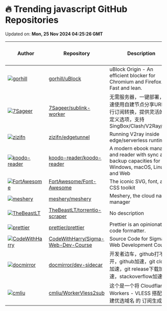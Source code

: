 # 🔥 Trending javascript GitHub Repositories

Updated on: **Mon, 25 Nov 2024 04:25:26 GMT**

| Author | Repository | Description | Language | ⭐ Total Stars | 🌟 Stars Today |
|--------|------------|-------------|----------|----------------|----------------|
| [![gorhill](https://avatars.githubusercontent.com/u/585534?s=40&v=4)](https://github.com/gorhill) | [gorhill/uBlock](https://github.com/gorhill/uBlock) | uBlock Origin - An efficient blocker for Chromium and Firefox. Fast and lean. | JavaScript | 47599 | 18 |
| [![7Sageer](https://avatars.githubusercontent.com/u/125936732?s=40&v=4)](https://github.com/7Sageer) | [7Sageer/sublink-worker](https://github.com/7Sageer/sublink-worker) | 无需服务器，一键部署，快速使用自建节点分享URL进行订阅转换，提供灵活的自定义选项，支持SingBox/Clash/V2Ray/Xray | JavaScript | 842 | 13 |
| [![zizifn](https://avatars.githubusercontent.com/u/1803942?s=40&v=4)](https://github.com/zizifn) | [zizifn/edgetunnel](https://github.com/zizifn/edgetunnel) | Running V2ray inside edge/serverless runtime | JavaScript | 7182 | 15 |
| [![koodo-reader](https://avatars.githubusercontent.com/u/13820674?s=40&v=4)](https://github.com/koodo-reader) | [koodo-reader/koodo-reader](https://github.com/koodo-reader/koodo-reader) | A modern ebook manager and reader with sync and backup capacities for Windows, macOS, Linux and Web | JavaScript | 19228 | 55 |
| [![FortAwesome](https://avatars.githubusercontent.com/u/132895?s=40&v=4)](https://github.com/FortAwesome) | [FortAwesome/Font-Awesome](https://github.com/FortAwesome/Font-Awesome) | The iconic SVG, font, and CSS toolkit | JavaScript | 74089 | 115 |
| [![meshery](https://avatars.githubusercontent.com/u/7570704?s=40&v=4)](https://github.com/meshery) | [meshery/meshery](https://github.com/meshery/meshery) | Meshery, the cloud native manager | JavaScript | 6267 | 12 |
| [![TheBeastLT](https://avatars.githubusercontent.com/u/39882951?s=40&v=4)](https://github.com/TheBeastLT) | [TheBeastLT/torrentio-scraper](https://github.com/TheBeastLT/torrentio-scraper) | No description | JavaScript | 888 | 13 |
| [![prettier](https://avatars.githubusercontent.com/u/172584?s=40&v=4)](https://github.com/prettier) | [prettier/prettier](https://github.com/prettier/prettier) | Prettier is an opinionated code formatter. | JavaScript | 49505 | 9 |
| [![CodeWithHarry](https://avatars.githubusercontent.com/u/48705673?s=40&v=4)](https://github.com/CodeWithHarry) | [CodeWithHarry/Sigma-Web-Dev-Course](https://github.com/CodeWithHarry/Sigma-Web-Dev-Course) | Source Code for Sigma Web Development Course | JavaScript | 6314 | 8 |
| [![docmirror](https://avatars.githubusercontent.com/u/1687298?s=40&v=4)](https://github.com/docmirror) | [docmirror/dev-sidecar](https://github.com/docmirror/dev-sidecar) | 开发者边车，github打不开，github加速，git clone加速，git release下载加速，stackoverflow加速 | JavaScript | 15629 | 19 |
| [![cmliu](https://avatars.githubusercontent.com/u/24787744?s=40&v=4)](https://github.com/cmliu) | [cmliu/WorkerVless2sub](https://github.com/cmliu/WorkerVless2sub) | 这个是一个将 Cloudflare Workers - VLESS 搭配 自建优选域名 的 订阅生成器 | JavaScript | 3780 | 10 |
